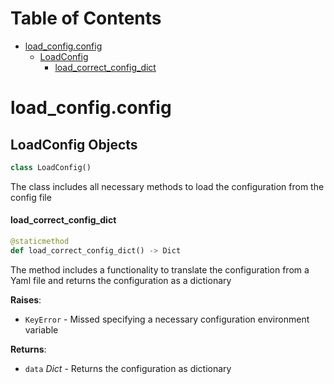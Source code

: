 # Table of Contents

* [load\_config.config](#load_config.config)
  * [LoadConfig](#load_config.config.LoadConfig)
    * [load\_correct\_config\_dict](#load_config.config.LoadConfig.load_correct_config_dict)

<a id="load_config.config"></a>

# load\_config.config

<a id="load_config.config.LoadConfig"></a>

## LoadConfig Objects

```python
class LoadConfig()
```

The class includes all necessary methods to load the configuration from the config file

<a id="load_config.config.LoadConfig.load_correct_config_dict"></a>

#### load\_correct\_config\_dict

```python
@staticmethod
def load_correct_config_dict() -> Dict
```

The method includes a functionality to translate the configuration from a Yaml file and returns the configuration as a dictionary

**Raises**:

- `KeyError` - Missed specifying a necessary configuration environment variable
  

**Returns**:

- `data` _Dict_ - Returns the configuration as dictionary

